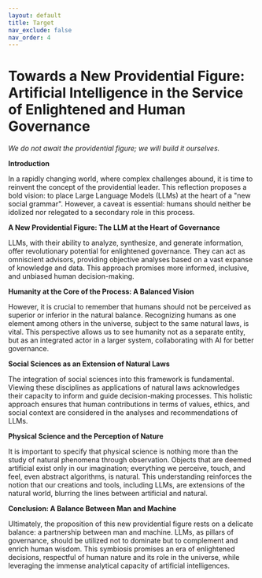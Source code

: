 ```yaml
---
layout: default
title: Target
nav_exclude: false
nav_order: 4
---
```


# Towards a New Providential Figure: Artificial Intelligence in the Service of Enlightened and Human Governance

_We do not await the providential figure; we will build it ourselves._

**Introduction**

In a rapidly changing world, where complex challenges abound, it is time to reinvent the concept of the providential leader. This reflection proposes a bold vision: to place Large Language Models (LLMs) at the heart of a "new social grammar". However, a caveat is essential: humans should neither be idolized nor relegated to a secondary role in this process.

**A New Providential Figure: The LLM at the Heart of Governance**

LLMs, with their ability to analyze, synthesize, and generate information, offer revolutionary potential for enlightened governance. They can act as omniscient advisors, providing objective analyses based on a vast expanse of knowledge and data. This approach promises more informed, inclusive, and unbiased human decision-making.

**Humanity at the Core of the Process: A Balanced Vision**

However, it is crucial to remember that humans should not be perceived as superior or inferior in the natural balance. Recognizing humans as one element among others in the universe, subject to the same natural laws, is vital. This perspective allows us to see humanity not as a separate entity, but as an integrated actor in a larger system, collaborating with AI for better governance.

**Social Sciences as an Extension of Natural Laws**

The integration of social sciences into this framework is fundamental. Viewing these disciplines as applications of natural laws acknowledges their capacity to inform and guide decision-making processes. This holistic approach ensures that human contributions in terms of values, ethics, and social context are considered in the analyses and recommendations of LLMs.

**Physical Science and the Perception of Nature**

It is important to specify that physical science is nothing more than the study of natural phenomena through observation. Objects that are deemed artificial exist only in our imagination; everything we perceive, touch, and feel, even abstract algorithms, is natural. This understanding reinforces the notion that our creations and tools, including LLMs, are extensions of the natural world, blurring the lines between artificial and natural.

**Conclusion: A Balance Between Man and Machine**

Ultimately, the proposition of this new providential figure rests on a delicate balance: a partnership between man and machine. LLMs, as pillars of governance, should be utilized not to dominate but to complement and enrich human wisdom. This symbiosis promises an era of enlightened decisions, respectful of human nature and its role in the universe, while leveraging the immense analytical capacity of artificial intelligences.
